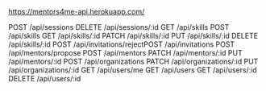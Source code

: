 https://mentors4me-api.herokuapp.com/

POST   /api/sessions
DELETE /api/sessions/:id
GET    /api/skills
POST   /api/skills
GET    /api/skills/:id
PATCH  /api/skills/:id
PUT    /api/skills/:id
DELETE /api/skills/:id
POST   /api/invitations/rejectPOST   /api/invitations
POST   /api/mentors/propose
POST   /api/mentors
PATCH  /api/mentors/:id
PUT    /api/mentors/:id
POST   /api/organizations
PATCH  /api/organizations/:id
PUT    /api/organizations/:id
GET    /api/users/me
GET    /api/users
GET    /api/users/:id
DELETE /api/users/:id
